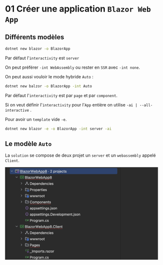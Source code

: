 # 01 Créer une application `Blazor Web App`

## Différents modèles

```bash
dotnet new blazor -o BlazorApp
```

Par défaut l'`interactivity` est `server`

On peut préférer `-int WebAssembly` ou rester en `SSR` avec `-int none`.

On peut aussi vouloir le mode hybride `Auto` :

```bash
dotnet new balzor -o BlazorApp -int Auto
```

Par défaut l'`interactivity` est par `page` et par `component`.

Si on veut définir l'`interactivity` pour l'`App` entière on utilise `-ai | --all-interactive` .

Pour avoir un `template` vide `-e`.

```bash
dotnet new blazor -e -o BlazorApp -int server -ai
```



## Le modèle `Auto`

La `solution` se compose de deux projet un `server` et un `webassembly` appelé `Client`.

<img src="assets/new-blazor-web-app-solution.png" alt="new-blazor-web-app-solution" />










